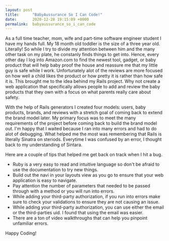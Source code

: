 ```yaml
---
layout: post
title:      "BabyAussurance So I Can Code!"
date:       2020-12-28 19:15:09 +0000
permalink:  babyaussurance_so_i_can_code
---
```



As a full time teacher, mom, wife and part-time software engineer student I have my hands full.  My 18 month old toddler is the size of a three year old. Literally! So while I try to divide my attention between him and the many other task on my plate, he constanly finds things to get into. Hence, every other day I log into Amazon.com to find the newest tool, gadget, or baby product that will help baby proof the house and reassure me that my little guy is safe while I work. Unfortunately alot of the reviews are more focused on how well a child likes the product or how pretty it is rather than how safe it is. This brought me to the idea behind my Rails project. Why not create a web application that specifically allows people to add and review the baby products that they own with a focus on what parents really care about safety. 

With the help of Rails generators I  created four models: users, baby products, brands, and reviews with a stretch goal of coming back to extend the brand model later. My primary focus was to meet the many requirements of the project before coming back to build the brand model out. I'm happy that I waited because I ran into many errors and had to do alot of debugging. What helped me the most was remembering that Rails is literally Sinatra on steriods. Everytime I was confused by an error, I thought back to my understanding of Sintara. 

Here are a couple of tips that helped me get back on track when I hit a bug. 

* Ruby is a very easy to read and intuitive language so don't be afraid to use the documentation to try new things. 
* Build out the navi in your layouts view as you go to ensure that your web application is easy to navigate. 
* Pay attention the number of parameters that needed to be passed through with a method or you will run into errors.
* While adding your third-party authorization, if you run into errors make sure to check your validations to ensure they are not causing an issue.
* While adding your third-party authorization, you can use either the email or the third-parties uid. I found that using the email was easier. 
* There are a ton of video walkthroughs that can help you pinpoint unfamiliar errors.

Happy Coding!


